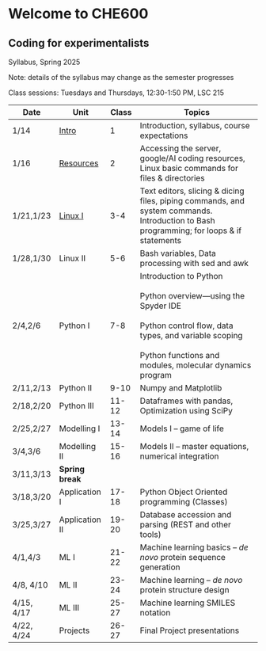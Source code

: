 # Welcome to CHE600
## Coding for experimentalists

Syllabus, Spring 2025

Note: details of the syllabus may change as the semester progresses

Class sessions: Tuesdays and Thursdays, 12:30-1:50 PM, LSC 215

| **Date** | **Unit** | **Class** | **Topics** |
| --- | --- | --- | --- |
| 1/14 | [Intro](./Class%2001%20-%20intro/) | 1   | Introduction, syllabus, course expectations |
| 1/16 | [Resources](./Class_02-Resources/) | 2   | Accessing the server, google/AI coding resources, Linux basic commands for files & directories |
| 1/21,1/23 | [Linux I](./Class_03-Linux_I) | 3-4 | Text editors, slicing & dicing files, piping commands, and system commands. Introduction to Bash programming; for loops & if statements |
| 1/28,1/30 | Linux II | 5-6 | Bash variables, Data processing with sed and awk |
| 2/4,2/6 | Python I | 7-8 | Introduction to Python<br><br>Python overview—using the Spyder IDE<br><br>Python control flow, data types, and variable scoping<br><br>Python functions and modules, molecular dynamics program |
| 2/11,2/13 | Python II | 9-10 | Numpy and Matplotlib |
| 2/18,2/20 | Python III | 11-12 | Dataframes with pandas, Optimization using SciPy |
| 2/25,2/27 | Modelling I | 13-14 | Models I – game of life |
| 3/4,3/6 | Modelling II | 15-16 | Models II – master equations, numerical integration |
| 3/11,3/13 | **Spring break** |     |     |
| 3/18,3/20 | Application I | 17-18 | Python Object Oriented programming (Classes) |
| 3/25,3/27 | Application II | 19-20 | Database accession and parsing (REST and other tools) |
| 4/1,4/3 | ML I | 21-22 | Machine learning basics – _de novo_ protein sequence generation |
| 4/8, 4/10 | ML II | 23-24 | Machine learning – _de novo_ protein structure design |
| 4/15, 4/17 | ML III | 25-27 | Machine learning SMILES notation |
| 4/22, 4/24 | Projects | 26-27 | Final Project presentations |